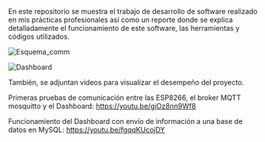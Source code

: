 En este repositorio se muestra el trabajo de desarrollo de software realizado en mis prácticas profesionales así como un reporte donde se explica detalladamente el funcionamiento de este software, las herramientas y códigos utilizados. 

![Esquema_comm](https://github.com/user-attachments/assets/30c7c3e5-e874-45b9-82b7-4039f128a1e3)

![Dashboard](https://github.com/user-attachments/assets/816805db-8433-41aa-8e76-e046ecb7c218)

También, se adjuntan videos para visualizar el desempeño del proyecto.

Primeras pruebas de comunicación entre las ESP8266, el broker MQTT mosquitto y el Dashboard:
https://youtu.be/giOz8nn9Wf8

Funcionamiento del Dashboard con envío de información a una base de datos en MySQL:
https://youtu.be/fgqqKUcojDY
